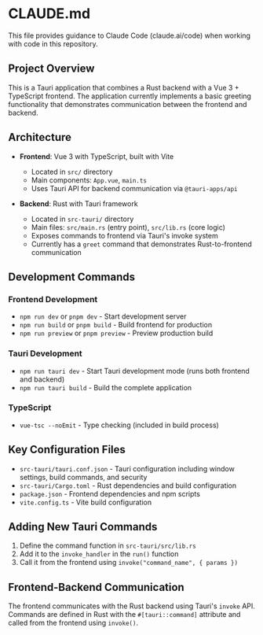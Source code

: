 # CLAUDE.md

This file provides guidance to Claude Code (claude.ai/code) when working with code in this repository.

## Project Overview

This is a Tauri application that combines a Rust backend with a Vue 3 + TypeScript frontend. The application currently implements a basic greeting functionality that demonstrates communication between the frontend and backend.

## Architecture

- **Frontend**: Vue 3 with TypeScript, built with Vite
  - Located in `src/` directory
  - Main components: `App.vue`, `main.ts`
  - Uses Tauri API for backend communication via `@tauri-apps/api`

- **Backend**: Rust with Tauri framework
  - Located in `src-tauri/` directory
  - Main files: `src/main.rs` (entry point), `src/lib.rs` (core logic)
  - Exposes commands to frontend via Tauri's invoke system
  - Currently has a `greet` command that demonstrates Rust-to-frontend communication

## Development Commands

### Frontend Development
- `npm run dev` or `pnpm dev` - Start development server
- `npm run build` or `pnpm build` - Build frontend for production
- `npm run preview` or `pnpm preview` - Preview production build

### Tauri Development
- `npm run tauri dev` - Start Tauri development mode (runs both frontend and backend)
- `npm run tauri build` - Build the complete application

### TypeScript
- `vue-tsc --noEmit` - Type checking (included in build process)

## Key Configuration Files

- `src-tauri/tauri.conf.json` - Tauri configuration including window settings, build commands, and security
- `src-tauri/Cargo.toml` - Rust dependencies and build configuration
- `package.json` - Frontend dependencies and npm scripts
- `vite.config.ts` - Vite build configuration

## Adding New Tauri Commands

1. Define the command function in `src-tauri/src/lib.rs`
2. Add it to the `invoke_handler` in the `run()` function
3. Call it from the frontend using `invoke("command_name", { params })`

## Frontend-Backend Communication

The frontend communicates with the Rust backend using Tauri's `invoke` API. Commands are defined in Rust with the `#[tauri::command]` attribute and called from the frontend using `invoke()`.
